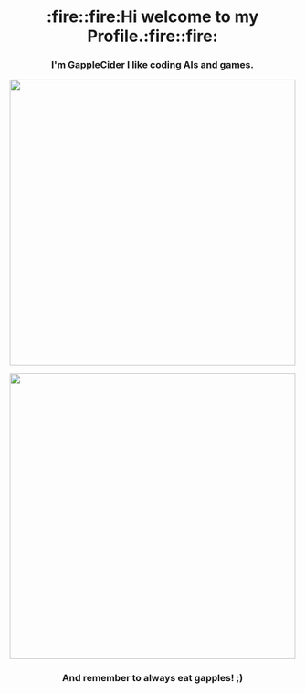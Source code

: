 <h1 align="center">:fire::fire:Hi welcome to my Profile.:fire::fire:</h1>

<h3 align="center">I'm GappleCider I like coding AIs and games.</h3>

<p align="center"><img src="https://github-readme-stats.vercel.app/api?username=GappleCider&show_icons=true&theme=radical&PAT_1=" style="width:500px"></p>

<p align="center"><img src="https://github-readme-stats.vercel.app/api/top-langs/?username=GappleCider&layout=compact&theme=radical&PAT_1=" style="width:500px"></p>

<h3 align="center"><strong>And remember to always eat gapples! ;)</strong></h3>
